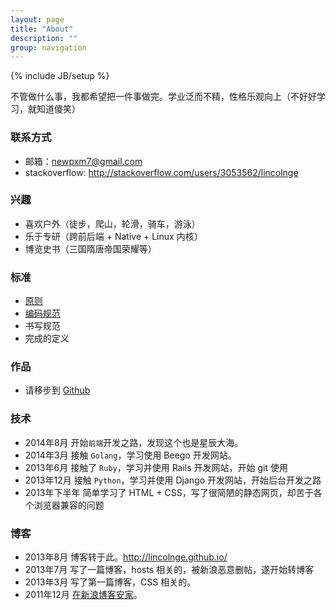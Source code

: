 ```yaml
---
layout: page
title: "About"
description: ""
group: navigation
---
```

{% include JB/setup %}

不管做什么事，我都希望把一件事做完。学业泛而不精，性格乐观向上（不好好学习，就知道傻笑）

### 联系方式

- 邮箱：[newpxm7@gmail.com](mailto:newpxm7@gmail.com)
- stackoverflow: <http://stackoverflow.com/users/3053562/lincolnge>

### 兴趣

- 喜欢户外（徒步，爬山，轮滑，骑车，游泳）
- 乐于专研（跨前后端 + Native + Linux 内核）
- 博览史书（三国隋唐帝国荣耀等）

### 标准

- [原则](science/2016/04/24/principle.html)
- [编码规范](https://github.com/google/styleguide)
- 书写规范
- 完成的定义

### 作品

- 请移步到 [Github](https://github.com/lincolnge)

### 技术

- 2014年8月 开始`前端`开发之路，发现这个也是星辰大海。
- 2014年3月 接触 `Golang`，学习使用 Beego 开发网站。
- 2013年6月 接触了 `Ruby`，学习并使用 Rails 开发网站，开始 git 使用
- 2013年12月 接触 `Python`，学习并使用 Django 开发网站，开始后台开发之路
- 2013年下半年 简单学习了 HTML + CSS，写了很简陋的静态网页，却苦于各个浏览器兼容的问题

### 博客

- 2013年8月 博客转于此。<http://lincolnge.github.io/>
- 2013年7月 写了一篇博客，hosts 相关的，被新浪恶意删帖，遂开始转博客
- 2013年3月 写了第一篇博客，CSS 相关的。
- 2011年12月 [在新浪博客安家](http://blog.sina.com.cn/s/blog_626a2e8d0100ydrr.html)。
